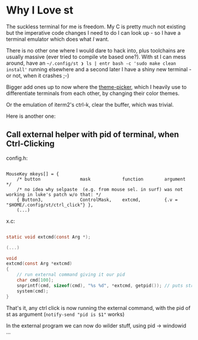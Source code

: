 # Why I Love st

The suckless terminal for me is freedom. My C is pretty much not existing but the imperative code changes I need to do
I can look up - so I have a terminal emulator which does what *I* want.

There is no other one where I would dare to hack into, plus toolchains are usually massive (ever tried to compile vte
based one?). With st I can mess around, have an `~/.config/st ❯ ls | entr bash -c 'sudo make clean install'` running
elsewhere and a second later I have a shiny new terminal - or not, when it crashes ;-)

Bigger add ones up to now where the [theme-picker](https://github.com/axiros/suckless-add-ons), which I heavily use to
differentiate terminals from each other, by changing their color themes.

Or the emulation of iterm2's ctrl-k, clear the buffer, which was trivial.

Here is another one:

## Call external helper with pid of terminal, when Ctrl-Clicking


config.h:

```

MouseKey mkeys[] = {
	/* button               mask            function        argument */
    /* no idea why selpaste  (e.g. from mouse sel. in surf) was not working in luke's patch w/o that: */
	{ Button3,              ControlMask,    extcmd,         {.v =  "$HOME/.config/st/ctrl_click"} },
    (...)	
```

x.c:

```C

static void extcmd(const Arg *);

(...)

void
extcmd(const Arg *extcmd)
{
    // run external command giving it our pid
    char cmd[100];
    snprintf(cmd, sizeof(cmd), "%s %d", *extcmd, getpid()); // puts string into buffer
    system(cmd);
}


```

That's it, any ctrl click is now running the external command, with the pid of st as argument (`notify-send "pid is $1"` works)


In the external program we can now do wilder stuff, using pid -> windowid ...





